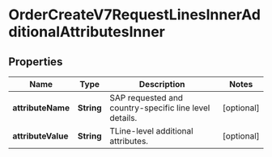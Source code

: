 

# OrderCreateV7RequestLinesInnerAdditionalAttributesInner


## Properties

| Name | Type | Description | Notes |
|------------ | ------------- | ------------- | -------------|
|**attributeName** | **String** | SAP requested and country-specific line level details. |  [optional] |
|**attributeValue** | **String** | TLine-level additional attributes. |  [optional] |



